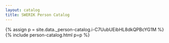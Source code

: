 ```yaml
---
layout: catalog
title: SWERIK Person Catalog
---
```

{% assign p = site.data._person-catalog.i-C7UubUEibHL8dkQPBcYG1M %}
{% include person-catalog.html p=p %}

